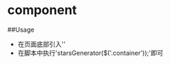 component
=========
##Usage

* 在页面底部引入'<script src="js/star.js"></script>'
* 在脚本中执行'starsGenerator($('.container'));'即可
